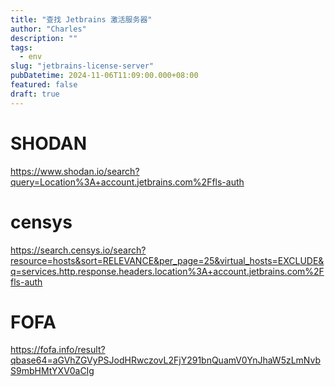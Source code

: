 ```yaml
---
title: "查找 Jetbrains 激活服务器"
author: "Charles"
description: ""
tags:
  - env
slug: "jetbrains-license-server"
pubDatetime: 2024-11-06T11:09:00.000+08:00
featured: false
draft: true
---
```


# SHODAN
https://www.shodan.io/search?query=Location%3A+account.jetbrains.com%2Ffls-auth

# censys
https://search.censys.io/search?resource=hosts&sort=RELEVANCE&per_page=25&virtual_hosts=EXCLUDE&q=services.http.response.headers.location%3A+account.jetbrains.com%2Ffls-auth

# FOFA
https://fofa.info/result?qbase64=aGVhZGVyPSJodHRwczovL2FjY291bnQuamV0YnJhaW5zLmNvbS9mbHMtYXV0aCIg